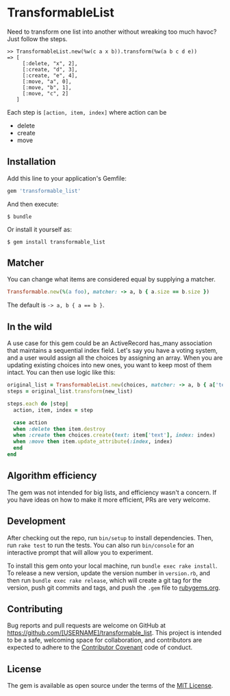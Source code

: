 # TransformableList

Need to transform one list into another without wreaking too much havoc? Just follow the steps.

```
>> TransformableList.new(%w(c a x b)).transform(%w(a b c d e))
=> [
     [:delete, "x", 2],
     [:create, "d", 3],
     [:create, "e", 4],
     [:move, "a", 0],
     [:move, "b", 1],
     [:move, "c", 2]
   ]
```

Each step is `[action, item, index]` where action can be

- delete
- create
- move

## Installation

Add this line to your application's Gemfile:

```ruby
gem 'transformable_list'
```

And then execute:

    $ bundle

Or install it yourself as:

    $ gem install transformable_list

## Matcher

You can change what items are considered equal by supplying a matcher.

```ruby
Transformable.new(%(a foo), matcher: -> a, b { a.size == b.size })
```

The default is `-> a, b { a == b }`.

## In the wild

A use case for this gem could be an ActiveRecord has_many association that maintains a sequential index field. Let's say you have a voting system, and a user would assign all the choices by assigning an array. When you are updating existing choices into new ones, you want to keep most of them intact. You can then use logic like this:

```ruby
original_list = TransformableList.new(choices, matcher: -> a, b { a['text'] == b['text'] })
steps = original_list.transform(new_list)

steps.each do |step|
  action, item, index = step

  case action
  when :delete then item.destroy
  when :create then choices.create(text: item['text'], index: index)
  when :move then item.update_attribute(:index, index)
  end
end
```

## Algorithm efficiency

The gem was not intended for big lists, and efficiency wasn't a concern. If you have ideas on how to make it more efficient, PRs are very welcome.

## Development

After checking out the repo, run `bin/setup` to install dependencies. Then, run `rake test` to run the tests. You can also run `bin/console` for an interactive prompt that will allow you to experiment.

To install this gem onto your local machine, run `bundle exec rake install`. To release a new version, update the version number in `version.rb`, and then run `bundle exec rake release`, which will create a git tag for the version, push git commits and tags, and push the `.gem` file to [rubygems.org](https://rubygems.org).

## Contributing

Bug reports and pull requests are welcome on GitHub at https://github.com/[USERNAME]/transformable_list. This project is intended to be a safe, welcoming space for collaboration, and contributors are expected to adhere to the [Contributor Covenant](http://contributor-covenant.org) code of conduct.

## License

The gem is available as open source under the terms of the [MIT License](http://opensource.org/licenses/MIT).

